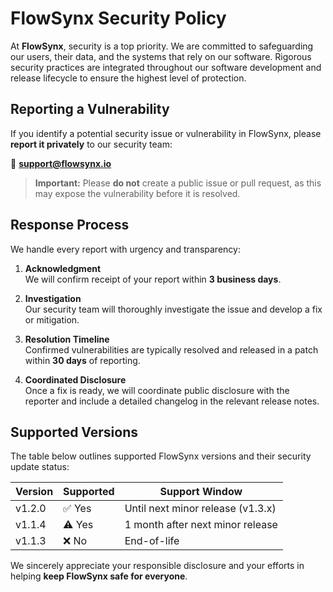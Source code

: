 # FlowSynx Security Policy

At **FlowSynx**, security is a top priority. We are committed to safeguarding our users, 
their data, and the systems that rely on our software. Rigorous security practices are 
integrated throughout our software development and release lifecycle to ensure the highest level of protection.

## Reporting a Vulnerability

If you identify a potential security issue or vulnerability in FlowSynx, please **report it privately** to our security team:

📧 **[support@flowsynx.io](mailto:support@flowsynx.io)**

> **Important:** Please **do not** create a public issue or pull request, as this may expose the vulnerability before it is resolved.

## Response Process

We handle every report with urgency and transparency:

1. **Acknowledgment**  
   We will confirm receipt of your report within **3 business days**.

2. **Investigation**  
   Our security team will thoroughly investigate the issue and develop a fix or mitigation.

3. **Resolution Timeline**  
   Confirmed vulnerabilities are typically resolved and released in a patch within **30 days** of reporting.

4. **Coordinated Disclosure**  
   Once a fix is ready, we will coordinate public disclosure with the reporter and include a detailed changelog in the relevant release notes.

## Supported Versions

The table below outlines supported FlowSynx versions and their security update status:

| Version | Supported | Support Window |
|---------|-----------|----------------|
| v1.2.0  | ✅ Yes   | Until next minor release (v1.3.x) |
| v1.1.4  | ⚠️ Yes   | 1 month after next minor release |
| v1.1.3  | ❌ No    | End-of-life |

We sincerely appreciate your responsible disclosure and your efforts in helping **keep FlowSynx safe for everyone**.